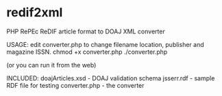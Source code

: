 # redif2xml
PHP RePEc ReDIF article format to DOAJ XML converter

USAGE: 
edit converter.php to change filename location, publisher and magazine ISSN. 
chmod +x converter.php
./converter.php 

(or you can run it from the web)

INCLUDED:
doajArticles.xsd - DOAJ validation schema
jsserr.rdf - sample RDF file for testing
converter.php - the converter
